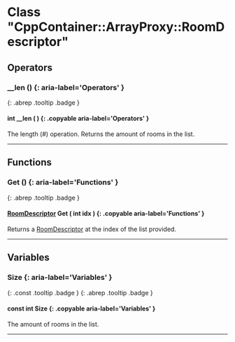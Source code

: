 # Class "CppContainer::ArrayProxy::RoomDescriptor"
## Operators
### __len () {: aria-label='Operators' }
[ ](#){: .abrep .tooltip .badge }
#### int __len ( ) {: .copyable aria-label='Operators' }

The length (#) operation. Returns the amount of rooms in the list.

___ 
## Functions
### Get () {: aria-label='Functions' }
[ ](#){: .abrep .tooltip .badge }
#### [RoomDescriptor](RoomDescriptor.html) Get ( int idx ) {: .copyable aria-label='Functions' }

Returns a [RoomDescriptor](RoomDescriptor.html) at the index of the list provided.

___ 
## Variables
### Size {: aria-label='Variables' }
[ ](#){: .const .tooltip .badge } [ ](#){: .abrep .tooltip .badge }
#### const int Size  {: .copyable aria-label='Variables' }

The amount of rooms in the list.

___ 
